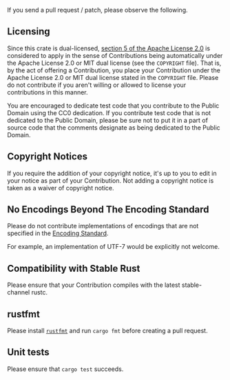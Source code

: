 If you send a pull request / patch, please observe the following.

## Licensing

Since this crate is dual-licensed,
[section 5 of the Apache License 2.0](https://www.apache.org/licenses/LICENSE-2.0#contributions)
is considered to apply in the sense of Contributions being automatically
under the Apache License 2.0 or MIT dual license (see the `COPYRIGHT` file).
That is, by the act of offering a Contribution, you place your Contribution
under the Apache License 2.0 or MIT dual license stated in the `COPYRIGHT`
file. Please do not contribute if you aren't willing or allowed to license your
contributions in this manner.

You are encouraged to dedicate test code that you contribute to the Public
Domain using the CC0 dedication. If you contribute test code that is not
dedicated to the Public Domain, please be sure not to put it in a part of
source code that the comments designate as being dedicated to the Public
Domain.

## Copyright Notices

If you require the addition of your copyright notice, it's up to you to edit in
your notice as part of your Contribution. Not adding a copyright notice is
taken as a waiver of copyright notice.

## No Encodings Beyond The Encoding Standard

Please do not contribute implementations of encodings that are not specified
in the [Encoding Standard](https://encoding.spec.whatwg.org/).

For example, an implementation of UTF-7 would be explicitly not welcome.

## Compatibility with Stable Rust

Please ensure that your Contribution compiles with the latest stable-channel
rustc.

## rustfmt

Please install [`rustfmt`](https://github.com/rust-lang-nursery/rustfmt) and
run `cargo fmt` before creating a pull request.

## Unit tests

Please ensure that `cargo test` succeeds.
